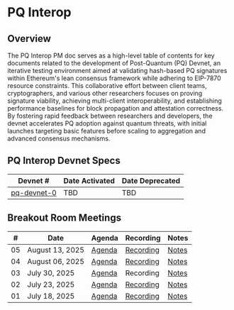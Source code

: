# PQ Interop

## Overview
The PQ Interop PM doc serves as a high-level table of contents for key documents related to the development of Post-Quantum (PQ) Devnet, an iterative testing environment aimed at validating hash-based PQ signatures within Ethereum's lean consensus framework while adhering to EIP-7870 resource constraints. This collaborative effort between client teams, cryptographers, and various other researchers focuses on proving signature viability, achieving multi-client interoperability, and establishing performance baselines for block propagation and attestation correctness. By fostering rapid feedback between researchers and developers, the devnet accelerates PQ adoption against quantum threats, with initial launches targeting basic features before scaling to aggregation and advanced consensus mechanisms.


## PQ Interop Devnet Specs

| Devnet # | Date Activated | Date Deprecated |
| -- | -- | -- |
| [pq-devnet-0](https://github.com/leanEthereum/pm/pull/4) | TBD | TBD |


## Breakout Room Meetings

| # | Date | Agenda | Recording | Notes |
| -- | --| -- | -- | -- |
| 05 | August 13, 2025 | [Agenda](https://github.com/ethereum/pm/issues/1675) | [Recording](https://youtu.be/kyBvoDjbEiw?feature=shared) | [Notes](meetings/meeting-05.md) |
| 04 | August 06, 2025 | [Agenda](https://github.com/ethereum/pm/issues/1663) | [Recording](https://youtu.be/WU6y0sZv_i8) | [Notes](meetings/meeting-04.md) |
| 03 | July 30, 2025 | [Agenda](https://github.com/ethereum/pm/issues/1635) | Recording | [Notes](meetings/meeting-03.md) |
| 02 | July 23, 2025 | [Agenda](https://github.com/ethereum/pm/issues/1632) | [Recording](https://youtu.be/yZBlCnXRIEY?si=xaEHakUfO5alg498) | [Notes](meetings/meeting-02.md) |
| 01 | July 18, 2025 | [Agenda](https://github.com/ethereum/pm/issues/1631) | [Recording](https://www.youtube.com/watch?v=AeCY-vabyuY) | [Notes](meetings/meeting-01.md) |
